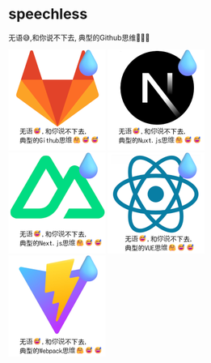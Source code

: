 # speechless
无语😅,和你说不下去, 典型的Github思维🤗😅😅

<img src="./zh-cn/Gitlab.png" style="zoom:50%"  />
<img src="./zh-cn/Nextjs.png" style="zoom:50%"  />
<img src="./zh-cn/Nuxtjs.png" style="zoom:50%"  />
<img src="./zh-cn/React.png" style="zoom:50%"  />
<img src="./zh-cn/Vite.png" style="zoom:50%"  />
